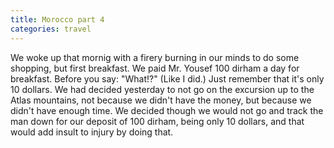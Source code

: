 ```yaml
---
title: Morocco part 4
categories: travel
---
```


We woke up that mornig with a firery burning in our minds to do some shopping, but first breakfast. We paid Mr. Yousef 100 dirham a day for breakfast. Before you say: "What!?" (Like I did.) Just remember that it's only 10 dollars. We had decided yesterday to not go on the excursion up to the Atlas mountains, not because we didn't have the money, but because we didn't have enough time. We decided though we would not go and track the man down for our deposit of 100 dirham, being only 10 dollars, and that would add insult to injury by doing that. 
